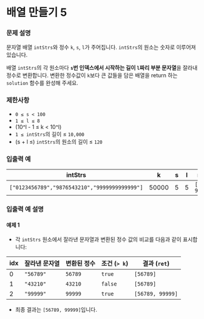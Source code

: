 # 배열 만들기 5

### 문제 설명
문자열 배열 `intStrs`와 정수 `k`, `s`, `l`가 주어집니다. `intStrs`의 원소는 숫자로 이루어져 있습니다.

배열 `intStrs`의 각 원소마다 **`s`번 인덱스에서 시작하는 길이 `l`짜리 부분 문자열**을 잘라내 정수로 변환합니다. 변환한 정수값이 `k`보다 큰 값들을 담은 배열을 return 하는 `solution` 함수를 완성해 주세요.

### 제한사항
- `0 ≤ s < 100`
- `1 ≤ l ≤ 8`
- \(10^l - 1 ≤ k < 10^l\)
- `1 ≤ intStrs`의 길이 ≤ `10,000`
- \(s + l ≤\) `intStrs`의 원소의 길이 ≤ `120`

### 입출력 예

| intStrs                                       | k     | s | l | result           |
|-----------------------------------------------|-------|---|---|------------------|
| `["0123456789","9876543210","9999999999999"]` | 50000 | 5 | 5 | `[56789, 99999]` |

### 입출력 예 설명

#### 예제 1
- 각 `intStrs` 원소에서 잘라낸 문자열과 변환된 정수 값의 비교를 다음과 같이 표시합니다:

| idx | 잘라낸 문자열   | 변환된 정수  | 조건 (`> k`) | 결과 (`ret`)       |
|-----|-----------|---------|------------|------------------|
| 0   | `"56789"` | `56789` | `true`     | `[56789]`        |
| 1   | `"43210"` | `43210` | `false`    | `[56789]`        |
| 2   | `"99999"` | `99999` | `true`     | `[56789, 99999]` |

- 최종 결과는 `[56789, 99999]`입니다.